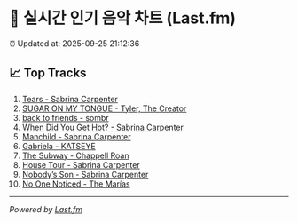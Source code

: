 # 🎵 실시간 인기 음악 차트 (Last.fm)

⏰ Updated at: 2025-09-25 21:12:36

## 📈 Top Tracks

1. [Tears - Sabrina Carpenter](https://www.last.fm/music/Sabrina+Carpenter/_/Tears)
2. [SUGAR ON MY TONGUE - Tyler, The Creator](https://www.last.fm/music/Tyler,+The+Creator/_/SUGAR+ON+MY+TONGUE)
3. [back to friends - sombr](https://www.last.fm/music/sombr/_/back+to+friends)
4. [When Did You Get Hot? - Sabrina Carpenter](https://www.last.fm/music/Sabrina+Carpenter/_/When+Did+You+Get+Hot%3F)
5. [Manchild - Sabrina Carpenter](https://www.last.fm/music/Sabrina+Carpenter/_/Manchild)
6. [Gabriela - KATSEYE](https://www.last.fm/music/KATSEYE/_/Gabriela)
7. [The Subway - Chappell Roan](https://www.last.fm/music/Chappell+Roan/_/The+Subway)
8. [House Tour - Sabrina Carpenter](https://www.last.fm/music/Sabrina+Carpenter/_/House+Tour)
9. [Nobody’s Son - Sabrina Carpenter](https://www.last.fm/music/Sabrina+Carpenter/_/Nobody%E2%80%99s+Son)
10. [No One Noticed - The Marías](https://www.last.fm/music/The+Mar%C3%ADas/_/No+One+Noticed)

---
*Powered by [Last.fm](https://www.last.fm)*
